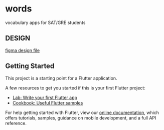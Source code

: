 # words

vocabulary apps for SAT/GRE students

## DESIGN

[figma design file](https://www.figma.com/file/HAMQzxHZSHlsLDGZQXTdZg/wor.io?node-id=0%3A1)

## Getting Started

This project is a starting point for a Flutter application.

A few resources to get you started if this is your first Flutter project:

- [Lab: Write your first Flutter app](https://flutter.dev/docs/get-started/codelab)
- [Cookbook: Useful Flutter samples](https://flutter.dev/docs/cookbook)

For help getting started with Flutter, view our
[online documentation](https://flutter.dev/docs), which offers tutorials,
samples, guidance on mobile development, and a full API reference.
